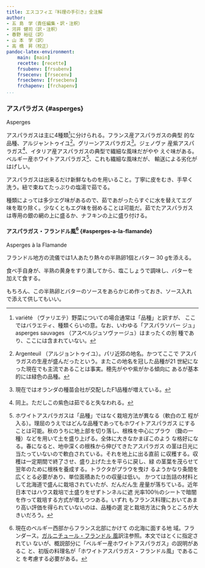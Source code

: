 ```yaml
---
title: エスコフィエ『料理の手引き』全注解
author:
- 五 島　学（責任編集・訳・注釈）
- 河井 健司（訳・注釈）
- 春野 裕征（訳）
- 山 本　学（訳）
- 高 橋　昇（校正）
pandoc-latex-environment:
    main: [main]
    recette: [recette]
    frsubenv: [frsubenv]
    frsecenv: [frsecenv]
    frsecbenv: [frsecbenv]
    frchapenv: [frchapenv]
...
```




<div class="main">

### アスパラガス {#asperges}

<div class="frsecbenv">Asperges</div>

アスパラガスは主に4種類[^1]に分けられる。フランス産アスパラガスの典型
的な品種、アルジャントゥイユ[^2]。グリーンアスパラガス[^3]。ジェノヴァ
産紫アスパラガス[^4]、イタリア産アスパラガスの典型で繊細な風味だがやや
えぐ味がある。ベルギー産ホワイトアスパラガス[^5]、これも繊細な風味だが、
輸送による劣化がはげしい。

アスパラガスは出来るだけ新鮮なものを用いること。丁寧に皮をむき、手早く
洗う。紐で束ねてたっぷりの塩湯で茹でる。

種類によっては多少エグ味があるので、茹であがったらすぐに水を替えてエグ
味を取り除く。少なくともエグ味を弱めることは可能だ。茹でたアスパラガス
は専用の銀の網の上に盛るか、ナフキンの上に盛り付ける。

[^1]: variété （ヴァリエテ）野菜についての場合通常は「品種」と訳すが、
    ここではバラエティ、種類くらいの意。なお、いわゆる「アスパラソバー
    ジュ」asperges sauvages （アスペルジュソヴァージュ）はまったくの別
    種であり、ここには含まれていない。

[^2]: Argenteuil （アルジョントゥイユ）。パリ近郊の地名。かつてここで
    アスパラガスの生産が盛んだったという。またこの地名を冠した品種が21
    世紀になった現在でも主流であることは事実。穂先がやや紫がかる傾向に
    あるが基本的には緑色の品種。
    
[^3]: 現在ではオランダの種苗会社が交配したF1品種が増えている。    
    
[^4]: 同上。ただしこの紫色は茹でると失なわれる。

[^5]: ホワイトアスパラガスは「品種」ではなく栽培方法が異なる（軟白の工
    程が入る）。理屈のうえではどんな品種であってもホワイトアスパラガス
    にすることは可能。秋のうちに地上部を切り落し、根株を中心にプラウ
    （鋤の一種）などを用いて土を盛り上げる。全体に大きなかまぼこのよう
    な格好になる。春になると、地中深くの根株から伸びてきたアスパラガス
    の茎は日光に当たっていないので軟白されている。それを地上に出る直前
    に収穫する。収穫は一定期間で終了させ、盛り上げた土を平らに戻し、緑
    の茎葉を茂らせて翌年のために根株を養成する。トラクタがプラウを曳け
    るようかなり条間を広くとる必要があり、単位面積あたりの収量は低い。
    かつては缶詰の材料として北海道で盛んに栽培されていたが、だんだん生
    産量が落ちている。近年日本ではハウス栽培で土盛りをせずトンネルに遮
    光率100％のシートで暗闇を作って栽培する方式が増えつつある。いずれ
    もフランス料理においてあまり高い評価を得られていないのは、品種の選
    定と栽培方法に負うところが大きいだろう。

</div><!--endMain-->

<div class="recette">

#### アスパラガス・フランドル風[^6] {#asperges-a-la-flamande}

<div class="frsubenv">Asperges à la Flamande</div>

フランドル地方の流儀では1人あたり熱々の半熟卵1個とバター 30 gを添える。

食べ手自身が、半熟の黄身をすり潰してから、塩こしょうで調味し、バターを
加えて食する。

もちろん、この半熟卵とバターのソースをあらかじめ作っておき、ソース入れ
で添えて供してもいい。


[^6]: 現在のベルギー西部からフランス北部にかけて の北海に面する地
    域。フランダース。[ガルニチュール・フランドル
    風](#garniture-a-la-flamande)訳注参照。本文ではとくに指定されてい
    ないが、概説部分に「ベルギー産ホワイトアスパラガス」の説明があるこ
    と、初版の料理名が「ホワイトアスパラガス・フランドル風」であること
    を考慮する必要がある。






</div><!--endRecette-->

